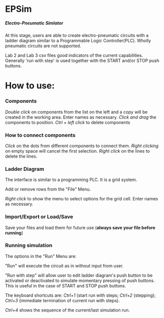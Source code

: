 # EPSim
##### Electro-Pneumatic Simlator
At this stage, users are able to create electro-pneumatic circuits with a ladder diagram similar to a Programmable Logic Controller(PLC). 
Wholly pneumatic circuits are not supported.

Lab 2 and Lab 3 csv files good indicators of the current capabilities. Generally 'run with step' is used together with the START and/or STOP push buttons.

# How to use:
### Components
*Double click* on components from the list on the left and a copy will be created in the working area. Enter names as necessary.
*Click and drag* the components to position.
*Ctrl + left click* to delete components

### How to connect components
*Click* on the dots from different components to connect them. *Right clicking* on empty space will cancel the first selection.
*Right click* on the lines to delete the lines.

### Ladder Diagram
The interface is similar to a programming PLC. It is a grid system.

Add or remove rows from the "File" Menu.

*Right click* to show the menu to select options for the grid cell. Enter names as necessary.

### Import/Export or Load/Save
Save your files and load them for future use (**always save your file before running**)

### Running simulation
The options in the "Run" Menu are:

"Run" will execute the circuit as in without input from user.

"Run with step" will allow user to edit ladder diagram's push button to be activated or deactivated to simulate momentary pressing of push buttons.
This is useful in the case of START and STOP push buttons.

The keyboard shortcuts are: *Ctrl+1* (start run with steps; *Ctrl+2* (stepping); *Ctrl+3* (immediate termination of current run with steps).

*Ctrl+4* shows the sequence of the current/last simulation run.
